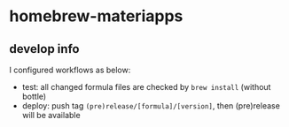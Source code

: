 # homebrew-materiapps

## develop info

I configured workflows as below:

- test: all changed formula files are checked by `brew install` (without bottle)
- deploy: push tag `(pre)release/[formula]/[version]`, then (pre)release will be available
